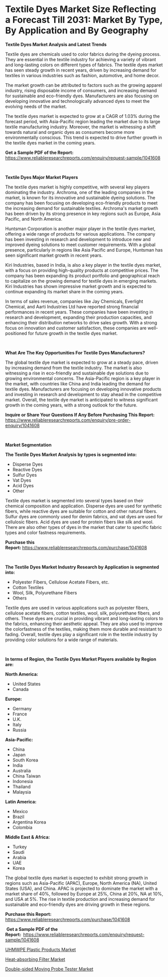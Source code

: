 <p><h1>Textile Dyes Market Size Reflecting a Forecast Till 2031: Market By Type, By Application and By Geography</h1></p><p><strong>Textile Dyes Market Analysis and Latest Trends</strong></p>
<p><p>Textile dyes are chemicals used to color fabrics during the dyeing process. They are essential in the textile industry for achieving a variety of vibrant and long-lasting colors on different types of fabrics. The textile dyes market has seen steady growth in recent years, driven by increasing demand for textiles in various industries such as fashion, automotive, and home decor.</p><p>The market growth can be attributed to factors such as the growing apparel industry, rising disposable income of consumers, and increasing demand for sustainable and eco-friendly dyes. Manufacturers are also focusing on developing innovative and technologically advanced dyes to meet the evolving needs of the market.</p><p>The textile dyes market is expected to grow at a CAGR of 1.03% during the forecast period, with Asia-Pacific region leading the market due to its large textile manufacturing industry. Moreover, the market is witnessing a shift towards natural and organic dyes as consumers become more environmentally conscious. This trend is expected to drive further growth in the textile dyes market in the coming years.</p></p>
<p><strong>Get a Sample PDF of the Report:&nbsp;</strong> <a href="https://www.reliableresearchreports.com/enquiry/request-sample/1041608">https://www.reliableresearchreports.com/enquiry/request-sample/1041608</a></p>
<p>&nbsp;</p>
<p><strong>Textile Dyes Major Market Players</strong></p>
<p><p>The textile dyes market is highly competitive, with several key players dominating the industry. Archroma, one of the leading companies in the market, is known for its innovative and sustainable dyeing solutions. The company has been focusing on developing eco-friendly products to meet the increasing demand for sustainable textiles. Archroma's market growth has been driven by its strong presence in key regions such as Europe, Asia Pacific, and North America.</p><p>Huntsman Corporation is another major player in the textile dyes market, offering a wide range of products for various applications. The company has been investing in research and development to introduce new and improved dyeing solutions to meet customer requirements. With a global presence, particularly in regions like Asia Pacific and Europe, Huntsman has seen significant market growth in recent years.</p><p>Kiri Industries, based in India, is also a key player in the textile dyes market, with a focus on providing high-quality products at competitive prices. The company has been expanding its product portfolio and geographical reach to capitalize on the growing demand for textile dyes in emerging markets. Kiri Industries has shown impressive market growth and is expected to continue expanding its market share in the coming years.</p><p>In terms of sales revenue, companies like Jay Chemicals, Everlight Chemical, and Aarti Industries Ltd have reported strong financial performances in recent years. These companies have been investing in research and development, expanding their production capacities, and enhancing their distribution networks to drive sales growth. With a strong focus on innovation and customer satisfaction, these companies are well-positioned for future growth in the textile dyes market.</p></p>
<p>&nbsp;</p>
<p><strong>What Are The Key Opportunities For Textile Dyes Manufacturers?</strong></p>
<p><p>The global textile dye market is expected to grow at a steady pace, driven by increasing demand from the textile industry. The market is also witnessing a rise in eco-friendly and sustainable dye solutions due to growing environmental concerns. The Asia-Pacific region is a key player in the market, with countries like China and India leading the demand for textile dyes. Manufacturers are focusing on developing innovative products and investing in research and development to stay ahead in the competitive market. Overall, the textile dye market is anticipated to witness significant growth in the coming years, with a strong outlook for the future.</p></p>
<p><strong>Inquire or Share Your Questions If Any Before Purchasing This Report:</strong> <a href="https://www.reliableresearchreports.com/enquiry/pre-order-enquiry/1041608">https://www.reliableresearchreports.com/enquiry/pre-order-enquiry/1041608</a></p>
<p>&nbsp;</p>
<p><strong>Market Segmentation</strong></p>
<p><strong>The Textile Dyes Market Analysis by types is segmented into:</strong></p>
<p><ul><li>Disperse Dyes</li><li>Reactive Dyes</li><li>Sulfur Dyes</li><li>Vat Dyes</li><li>Acid Dyes</li><li>Other</li></ul></p>
<p><p>Textile dyes market is segmented into several types based on their chemical composition and application. Disperse dyes are used for synthetic fibers, while reactive dyes are suitable for cotton and other natural fibers. Sulfur dyes are commonly used for denim fabrics, and vat dyes are used for cellulosic fibers. Acid dyes are used for protein fibers like silk and wool. There are also other types of dyes in the market that cater to specific fabric types and color fastness requirements.</p></p>
<p><strong>Purchase this Report:&nbsp;</strong><a href="https://www.reliableresearchreports.com/purchase/1041608">https://www.reliableresearchreports.com/purchase/1041608</a></p>
<p>&nbsp;</p>
<p><strong>The Textile Dyes Market Industry Research by Application is segmented into:</strong></p>
<p><ul><li>Polyester Fibers, Cellulose Acetate Fibers, etc.</li><li>Cotton Textiles</li><li>Wool, Silk, Polyurethane Fibers</li><li>Others</li></ul></p>
<p><p>Textile dyes are used in various applications such as polyester fibers, cellulose acetate fibers, cotton textiles, wool, silk, polyurethane fibers, and others. These dyes are crucial in providing vibrant and long-lasting colors to the fabrics, enhancing their aesthetic appeal. They are also used to improve the colorfastness of the textiles, making them more durable and resistant to fading. Overall, textile dyes play a significant role in the textile industry by providing color solutions for a wide range of materials.</p></p>
<p>&nbsp;</p>
<p><strong>In terms of Region, the Textile Dyes Market Players available by Region are:</strong></p>
<p>
    <p> <strong> North America: </strong>
        <ul>
            <li>United States</li>
            <li>Canada</li>
        </ul>
        </p> 
    <p> <strong> Europe: </strong>
        <ul>
            <li>Germany</li>
            <li>France</li>
            <li>U.K.</li>
            <li>Italy</li>
            <li>Russia</li>
        </ul>
        </p> 
    <p> <strong> Asia-Pacific: </strong>
        <ul>
            <li>China</li>
            <li>Japan</li>
            <li>South Korea</li>
            <li>India</li>
            <li>Australia</li>
            <li>China Taiwan</li>
            <li>Indonesia</li>
            <li>Thailand</li>
            <li>Malaysia</li>
        </ul>
        </p> 
    <p> <strong> Latin America: </strong>
        <ul>
            <li>Mexico</li>
            <li>Brazil</li>
            <li>Argentina Korea</li>
            <li>Colombia</li>
        </ul>
        </p> 
    <p> <strong> Middle East & Africa: </strong>
        <ul>
            <li>Turkey</li>
            <li>Saudi</li>
            <li>Arabia</li>
            <li>UAE</li>
            <li>Korea</li>
        </ul>
    </p>
    </p>
<p><p>The global textile dyes market is expected to exhibit strong growth in regions such as Asia-Pacific (APAC), Europe, North America (NA), United States (USA), and China. APAC is projected to dominate the market with a market share of 40%, followed by Europe at 25%, China at 20%, NA at 10%, and USA at 5%. The rise in textile production and increasing demand for sustainable and eco-friendly dyes are driving growth in these regions.</p></p>
<p><strong>Purchase this Report: </strong><a href="https://www.reliableresearchreports.com/purchase/1041608">https://www.reliableresearchreports.com/purchase/1041608</a></p>
<p>&nbsp;<strong>Get a Sample PDF of the Report:&nbsp;&nbsp;</strong><a href="https://www.reliableresearchreports.com/enquiry/request-sample/1041608">https://www.reliableresearchreports.com/enquiry/request-sample/1041608</a></p>
<p><strong></strong></p>
<p><p><a href="https://view.publitas.com/reportprime-1/uhmwpe-plastic-products-market-size-market-trends-and-growth-outlook-forecasted-for-period-from-2023-to-2030/">UHMWPE Plastic Products Market</a></p><p><a href="https://view.publitas.com/reportprime-1/heat-absorbing-filter-market-research-report-the-key-to-successful-business-strategy-forecasted-for-period-from-2023-2030/">Heat-absorbing Filter Market</a></p><p><a href="https://view.publitas.com/reportprime-1/double-sided-moving-probe-tester-market-size-growing-and-forecasted-for-period-from-2023-2030-and-provides-complete-market-analysis-of-this-market/">Double-sided Moving Probe Tester Market</a></p></p>